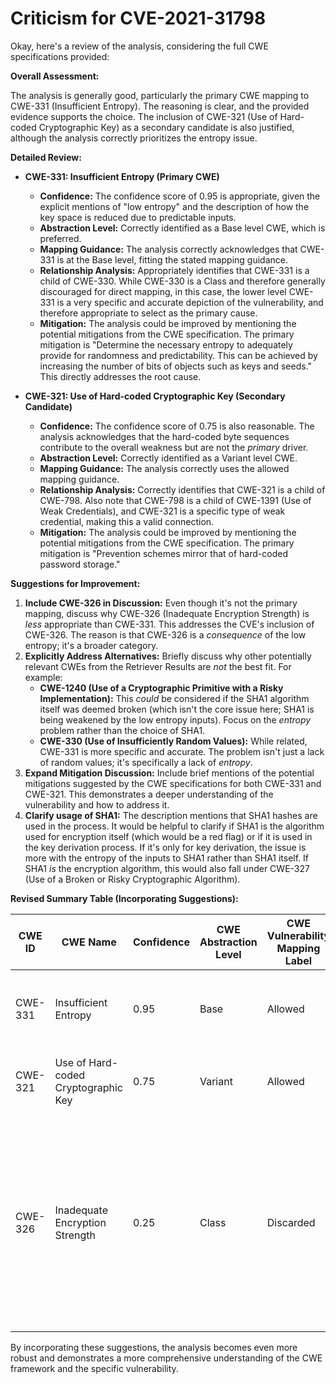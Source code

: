 # Criticism for CVE-2021-31798

Okay, here's a review of the analysis, considering the full CWE specifications provided:

**Overall Assessment:**

The analysis is generally good, particularly the primary CWE mapping to CWE-331 (Insufficient Entropy). The reasoning is clear, and the provided evidence supports the choice.  The inclusion of CWE-321 (Use of Hard-coded Cryptographic Key) as a secondary candidate is also justified, although the analysis correctly prioritizes the entropy issue.

**Detailed Review:**

*   **CWE-331: Insufficient Entropy (Primary CWE)**

    *   **Confidence:** The confidence score of 0.95 is appropriate, given the explicit mentions of "low entropy" and the description of how the key space is reduced due to predictable inputs.
    *   **Abstraction Level:** Correctly identified as a Base level CWE, which is preferred.
    *   **Mapping Guidance:** The analysis correctly acknowledges that CWE-331 is at the Base level, fitting the stated mapping guidance.
    *   **Relationship Analysis:**  Appropriately identifies that CWE-331 is a child of CWE-330.  While CWE-330 is a Class and therefore generally discouraged for direct mapping, in this case, the lower level CWE-331 is a very specific and accurate depiction of the vulnerability, and therefore appropriate to select as the primary cause.
    *   **Mitigation:** The analysis could be improved by mentioning the potential mitigations from the CWE specification.  The primary mitigation is "Determine the necessary entropy to adequately provide for randomness and predictability. This can be achieved by increasing the number of bits of objects such as keys and seeds."  This directly addresses the root cause.

*   **CWE-321: Use of Hard-coded Cryptographic Key (Secondary Candidate)**

    *   **Confidence:** The confidence score of 0.75 is also reasonable. The analysis acknowledges that the hard-coded byte sequences contribute to the overall weakness but are not the *primary* driver.
    *   **Abstraction Level:** Correctly identified as a Variant level CWE.
    *   **Mapping Guidance:** The analysis correctly uses the allowed mapping guidance.
    *   **Relationship Analysis:**  Correctly identifies that CWE-321 is a child of CWE-798.  Also note that CWE-798 is a child of CWE-1391 (Use of Weak Credentials), and CWE-321 is a specific type of weak credential, making this a valid connection.
    *   **Mitigation:** The analysis could be improved by mentioning the potential mitigations from the CWE specification. The primary mitigation is "Prevention schemes mirror that of hard-coded password storage."

**Suggestions for Improvement:**

1.  **Include CWE-326 in Discussion:** Even though it's not the primary mapping, discuss why CWE-326 (Inadequate Encryption Strength) is *less* appropriate than CWE-331. This addresses the CVE's inclusion of CWE-326. The reason is that CWE-326 is a *consequence* of the low entropy; it's a broader category.
2.  **Explicitly Address Alternatives:** Briefly discuss why other potentially relevant CWEs from the Retriever Results are *not* the best fit. For example:
    *   **CWE-1240 (Use of a Cryptographic Primitive with a Risky Implementation):** This *could* be considered if the SHA1 algorithm itself was deemed broken (which isn't the core issue here; SHA1 is being weakened by the low entropy inputs).  Focus on the *entropy* problem rather than the choice of SHA1.
    *   **CWE-330 (Use of Insufficiently Random Values):** While related, CWE-331 is more specific and accurate. The problem isn't just a lack of random values; it's specifically a lack of *entropy*.
3.  **Expand Mitigation Discussion:** Include brief mentions of the potential mitigations suggested by the CWE specifications for both CWE-331 and CWE-321. This demonstrates a deeper understanding of the vulnerability and how to address it.
4. **Clarify usage of SHA1:** The description mentions that SHA1 hashes are used in the process. It would be helpful to clarify if SHA1 is the algorithm used for encryption itself (which would be a red flag) or if it is used in the key derivation process. If it's only for key derivation, the issue is more with the entropy of the inputs to SHA1 rather than SHA1 itself. If SHA1 *is* the encryption algorithm, this would also fall under CWE-327 (Use of a Broken or Risky Cryptographic Algorithm).

**Revised Summary Table (Incorporating Suggestions):**

| CWE ID | CWE Name | Confidence | CWE Abstraction Level | CWE Vulnerability Mapping Label | CWE-Vulnerability Mapping Notes |
|---|---|---|---|---|---|
| CWE-331 | Insufficient Entropy | 0.95 | Base | Allowed | Primary CWE. Mitigation: Increase entropy of key generation. |
| CWE-321 | Use of Hard-coded Cryptographic Key | 0.75 | Variant | Allowed | Secondary Candidate. Mitigation: Avoid hard-coding keys. |
| CWE-326 | Inadequate Encryption Strength | 0.25 | Class | Discarded | The vulnerability is not that the encryption algorithm is fundamentally broken, but instead that the key space is too small due to insufficient entropy, making the encryption easily brute-forceable. |

By incorporating these suggestions, the analysis becomes even more robust and demonstrates a more comprehensive understanding of the CWE framework and the specific vulnerability.